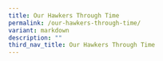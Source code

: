 ```yaml
---
title: Our Hawkers Through Time
permalink: /our-hawkers-through-time/
variant: markdown
description: ""
third_nav_title: Our Hawkers Through Time
---
```

